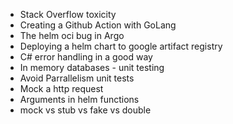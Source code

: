 - Stack Overflow toxicity
- Creating a Github Action with GoLang
- The helm oci bug in Argo
- Deploying a helm chart to google artifact registry
- C# error handling in a good way
- In memory databases - unit testing
- Avoid Parrallelism unit tests
- Mock a http request
- Arguments in helm functions
- mock vs stub vs fake vs double